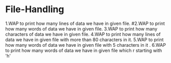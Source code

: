 # File-Handling

1.WAP to print how many lines of data we have in given file.
#2.WAP to print how many words of data we have in given file.
3.WAP to print how many characters of data we have in given file.
4.WAP to print how many lines of data we have in given file with more than 80 characters in it.
5.WAP to print how many words of data we have in given file with 5 characters in it .
6.WAP to print how many words of data we have in given file which r starting with 'h'
